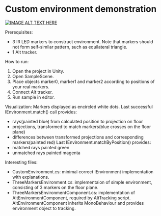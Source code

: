 Custom environment demonstration
================================

[![IMAGE ALT TEXT HERE](https://img.youtube.com/vi/XAbDLjyo0A4/0.jpg)](https://www.youtube.com/watch?v=XAbDLjyo0A4)

Prerequisites:
  - 3 IR LED markers to construct environment. Note that markers should not form self-similar pattern, such as equilateral triangle.
  - 1 Alt tracker.

How to run:
1. Open the project in Unity.
2. Open SampleScene.
3. Place objects marker0, marker1 and marker2 according to positions of your real markers. 
4. Connect Alt tracker.
5. Run sample in editor.

Visualization:
Markers displayed as encircled white dots.
Last successful IEnvironment.match() call provides:
  - rays(painted blue) from calculated position to projection on floor
  - projections, transformed to match markers(blue crosses on the floor plane)
  - differences between transformed projections and corresponding markers(painted red)
Last IEnvironment.matchByPosition() provides:
  - matched rays painted green
  - unmatched rays painted magenta

Interesting files:
  - CustomEnvironment.cs: minimal correct IEnvironment implementation with explanations.
  - ThreeMarkersEnvironment.cs: implementaion of simple environment, consisting of 3 markers on the floor plane. 
  - ThreeMarkersEnvironmentComponent.cs: implementation of AltEnvironmentComponent, required by AltTracking script. AltEnvironmentComponent inherits MonoBehaviour and provides environment object to tracking.
